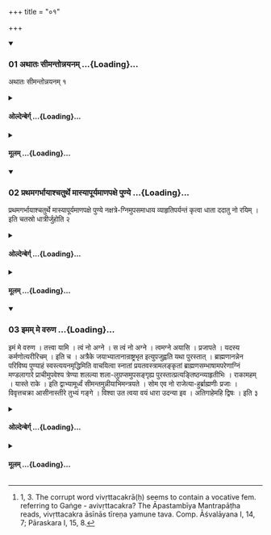 +++
title = "०१"

+++

<div class="js_include" includetitle="true" newlevelforh1="3" unfilled url="/vedAH_yajuH/taittirIyam/sUtram/hiraNyakeshI/gRhyam/vishvAsa-prastutiH/2/01/01_athAtaH_sImantonnayanam.md">
<details open><summary><h3>01 अथातः सीमन्तोन्नयनम् ...{Loading}...</h3></summary>

अथातः सीमन्तोन्नयनम् १
</details>
</div>
<div class="js_include collapsed" newlevelforh1="4" title="ओल्देन्बेर्ग्" unfilled url="/vedAH_yajuH/taittirIyam/sUtram/hiraNyakeshI/gRhyam/oldenberg/2/01/01_athAtaH_sImantonnayanam.md">
<details><summary><h4>ओल्देन्बेर्ग् ...{Loading}...</h4></summary>

1. Now (follows) the Sīmantonnayana (or parting of the pregnant wife's hair).

</details>
</div>
<div class="js_include collapsed" newlevelforh1="4" title="मूलम्" unfilled url="/vedAH_yajuH/taittirIyam/sUtram/hiraNyakeshI/gRhyam/mUlam/2/01/01_athAtaH_sImantonnayanam.md">
<details><summary><h4>मूलम् ...{Loading}...</h4></summary>

अथातः सीमन्तोन्नयनम् १
</details>
</div>
<div class="js_include" includetitle="true" newlevelforh1="3" unfilled url="/vedAH_yajuH/taittirIyam/sUtram/hiraNyakeshI/gRhyam/vishvAsa-prastutiH/2/01/02_prathamagarbhAyAshchaturthe.md">
<details open><summary><h3>02 प्रथमगर्भायाश्चतुर्थे मास्यापूर्यमाणपक्षे पुण्ये ...{Loading}...</h3></summary>

प्रथमगर्भायाश्चतुर्थे मास्यापूर्यमाणपक्षे पुण्ये नक्षत्रे-ग्निमुपसमाधाय व्याहृतिपर्यन्तं कृत्वा धाता ददातु नो रयिम् । इति चतस्रो धात्रीर्जुहोति २
</details>
</div>
<div class="js_include collapsed" newlevelforh1="4" title="ओल्देन्बेर्ग्" unfilled url="/vedAH_yajuH/taittirIyam/sUtram/hiraNyakeshI/gRhyam/oldenberg/2/01/02_prathamagarbhAyAshchaturthe.md">
<details><summary><h4>ओल्देन्बेर्ग् ...{Loading}...</h4></summary>

2. In the fourth month of her first pregnancy, in the fortnight of the increasing moon, under an auspicious constellation he puts wood on the fire, performs the rites down to the Vyāhṛti oblations, and makes four oblations to Dhātṛ with (the verse), 'May Dhātṛ give us wealth' (and the following three verses, Taitt. Saṃh. III, 3, II, 2. 3).

</details>
</div>
<div class="js_include collapsed" newlevelforh1="4" title="मूलम्" unfilled url="/vedAH_yajuH/taittirIyam/sUtram/hiraNyakeshI/gRhyam/mUlam/2/01/02_prathamagarbhAyAshchaturthe.md">
<details><summary><h4>मूलम् ...{Loading}...</h4></summary>

प्रथमगर्भायाश्चतुर्थे मास्यापूर्यमाणपक्षे पुण्ये नक्षत्रे-ग्निमुपसमाधाय व्याहृतिपर्यन्तं कृत्वा धाता ददातु नो रयिम् । इति चतस्रो धात्रीर्जुहोति २
</details>
</div>
<div class="js_include" includetitle="true" newlevelforh1="3" unfilled url="/vedAH_yajuH/taittirIyam/sUtram/hiraNyakeshI/gRhyam/vishvAsa-prastutiH/2/01/03_imam_me_varuNa.md">
<details open><summary><h3>03 इमम् मे वरुण ...{Loading}...</h3></summary>

इमं मे वरुण । तत्त्वा यामि । त्वं नो अग्ने । स त्वं नो अग्ने । त्वमग्ने अयासि । प्रजापते । यदस्य कर्मणोत्यरीरिचम् । इति च । अत्रैके जयाभ्यातानान्राष्ट्रभृत इत्युपजुह्वति यथा पुरस्तात् । ब्राह्मणानन्नेन परिविष्य पुण्याहं स्वस्त्ययनमृद्धिमिति वाचयित्वा स्नातां प्रयतवस्त्रामलङ्कृतां ब्राह्मणसम्भाषामपरेणाग्निं मण्डलागारे प्राचीमुपवेश्य त्रेण्या शलल्या शला-लुग्रप्समुपसङ्गृह्य पुरस्तात्प्रत्यङ्तिष्ठन्व्याहृतीभिः । राकामहम् । यास्ते राके । इति द्वाभ्यामूर्ध्वं सीमन्तमुन्नीयाभिमन्त्रयते । सोम एव नो राजेत्या-हुर्ब्राह्मणीः प्रजाः । विवृत्तचक्रा आसीनास्तीरे तुभ्यं गङ्गे । विश्वा उत त्वया वयं धारा उदन्या इव । अतिगाहेमहि द्विषः । इति ३
</details>
</div>
<div class="js_include collapsed" newlevelforh1="4" title="ओल्देन्बेर्ग्" unfilled url="/vedAH_yajuH/taittirIyam/sUtram/hiraNyakeshI/gRhyam/oldenberg/2/01/03_imam_me_varuNa.md">
<details><summary><h4>ओल्देन्बेर्ग् ...{Loading}...</h4></summary>

3. [^1]  'This, O Varuṇa' (&c. see I, chap. 27, Sūtra 2, down to): 'Hail! Good luck!'

[^1]:  1, 3. The corrupt word vivṛttacakrā(ḥ) seems to contain a vocative fem. referring to Gaṅge - avivṛttacakra? The Āpastambīya Mantrapāṭha reads, vivṛttacakra āsīnās tīreṇa yamune tava. Comp. Āśvalāyana I, 14, 7; Pāraskara I, 15, 8.

He then makes the wife who has taken a bath, who wears a clean dress and ornaments, and has spoken with a Brāhmaṇa, sit down to the west of the fire, facing the east, in a round apartment. Standing to the east (of the wife), facing the west he parts her hair upwards (i.e. beginning from the front) with a porcupine's quill that has three white spots, holding (also) a bunch of unripe fruits, with the Vyāhṛtis (and) with the two (verses), 'I invoke Rākā,' (and), 'Thy graces, O Rākā' (Taitt. Saṃh. III, 3, 11, 5). Then he recites over (his wife the formulas), 'Soma alone is our king, thus say the Brāhmaṇa tribes, sitting near thy banks, O Gaṅgā, whose wheel does not roll back (?)!' (and), 'May we find our way with thee through all hostile powers, as through streams of water' (above I, 20, 5).

</details>
</div>
<div class="js_include collapsed" newlevelforh1="4" title="मूलम्" unfilled url="/vedAH_yajuH/taittirIyam/sUtram/hiraNyakeshI/gRhyam/mUlam/2/01/03_imam_me_varuNa.md">
<details><summary><h4>मूलम् ...{Loading}...</h4></summary>

इमं मे वरुण । तत्त्वा यामि । त्वं नो अग्ने । स त्वं नो अग्ने । त्वमग्ने अयासि । प्रजापते । यदस्य कर्मणोत्यरीरिचम् । इति च । अत्रैके जयाभ्यातानान्राष्ट्रभृत इत्युपजुह्वति यथा पुरस्तात् । ब्राह्मणानन्नेन परिविष्य पुण्याहं स्वस्त्ययनमृद्धिमिति वाचयित्वा स्नातां प्रयतवस्त्रामलङ्कृतां ब्राह्मणसम्भाषामपरेणाग्निं मण्डलागारे प्राचीमुपवेश्य त्रेण्या शलल्या शला-लुग्रप्समुपसङ्गृह्य पुरस्तात्प्रत्यङ्तिष्ठन्व्याहृतीभिः । राकामहम् । यास्ते राके । इति द्वाभ्यामूर्ध्वं सीमन्तमुन्नीयाभिमन्त्रयते । सोम एव नो राजेत्या-हुर्ब्राह्मणीः प्रजाः । विवृत्तचक्रा आसीनास्तीरे तुभ्यं गङ्गे । विश्वा उत त्वया वयं धारा उदन्या इव । अतिगाहेमहि द्विषः । इति ३
</details>
</div>
